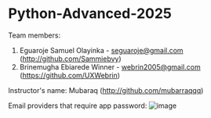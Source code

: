 # Python-Advanced-2025
Team members:
1. Eguaroje Samuel Olayinka - seguaroje@gmail.com (http://github.com/Sammiebvy)
2. Brinemugha Ebiarede Winner - webrin2005@gmail.com (https://github.com/UXWebrin)


Instructor's name: Mubaraq (http://github.com/mubarraqqq)

Email providers that require app password: ![image](https://github.com/user-attachments/assets/f5f16d1f-e73a-46a6-9f88-76593dcf02a7)

